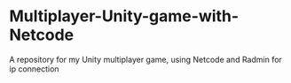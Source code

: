 # Multiplayer-Unity-game-with-Netcode
A repository for my Unity multiplayer game, using Netcode and Radmin for ip connection

